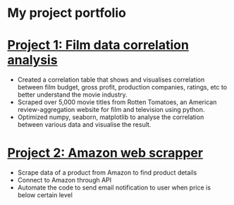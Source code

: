 # My project portfolio


# [Project 1: Film data correlation analysis](https://github.com/GSOdata/Movie-data-correlation-analysis)
* Created a correlation table that shows and visualises correlation between film budget, gross profit, production companies, ratings, etc to better understand the movie industry.
* Scraped over 5,000 movie titles from Rotten Tomatoes, an American review-aggregation website for film and television using python.
* Optimized numpy, seaborn, matplotlib to analyse the correlation between various data and visualise the result.

# [Project 2: Amazon web scrapper](https://github.com/GSOdata/Amazon-web-scrapper)
* Scrape data of a product from Amazon to find product details
* Connect to Amazon through API
* Automate the code to send email notification to user when price is below certain level



